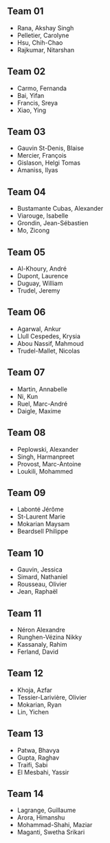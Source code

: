 ## Team 01
- Rana, Akshay Singh
- Pelletier, Carolyne
- Hsu, Chih-Chao
- Rajkumar, Nitarshan

## Team 02
- Carmo, Fernanda
- Bai, Yifan
- Francis, Sreya
- Xiao, Ying

## Team 03
- Gauvin St-Denis, Blaise
- Mercier, François
- Gislason, Helgi Tomas
- Amaniss, Ilyas

## Team 04
- Bustamante Cubas, Alexander
- Viarouge, Isabelle
- Grondin, Jean-Sébastien
- Mo, Zicong

## Team 05
- Al-Khoury, André
- Dupont, Laurence
- Duguay, William
- Trudel, Jeremy

## Team 06
- Agarwal, Ankur
- Llull Cespedes, Krysia
- Abou Nassif, Mahmoud
- Trudel-Mallet, Nicolas

## Team 07
- Martin, Annabelle
- Ni, Kun
- Ruel, Marc-André
- Daigle, Maxime

## Team 08
- Peplowski, Alexander
- Singh, Harmanpreet
- Provost, Marc-Antoine
- Loukili, Mohammed

## Team 09
- Labonté Jérôme
- St-Laurent Marie
- Mokarian Maysam
- Beardsell Philippe

## Team 10
- Gauvin, Jessica
- Simard, Nathaniel
- Rousseau, Olivier
- Jean, Raphaël

## Team 11
- Néron Alexandre
- Runghen-Vézina Nikky
- Kassanaly, Rahim
- Ferland, David

## Team 12
- Khoja, Azfar
- Tessier-Larivière, Olivier
- Mokarian, Ryan
- Lin, Yichen

## Team 13
- Patwa, Bhavya
- Gupta, Raghav
- Traifi, Sabi
- El Mesbahi, Yassir

## Team 14
- Lagrange, Guillaume
- Arora, Himanshu
- Mohammad-Shahi, Maziar
- Maganti, Swetha Srikari
